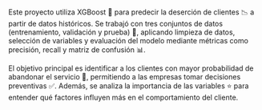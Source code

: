 Este proyecto utiliza XGBoost 🧠 para predecir la deserción de clientes 📉 a partir de datos históricos. Se trabajó con tres conjuntos de datos (entrenamiento, validación y prueba) 📂, aplicando limpieza de datos, selección de variables y evaluación del modelo mediante métricas como precisión, recall y matriz de confusión 📊.

El objetivo principal es identificar a los clientes con mayor probabilidad de abandonar el servicio 🚪, permitiendo a las empresas tomar decisiones preventivas ✅. Además, se analiza la importancia de las variables ⭐ para entender qué factores influyen más en el comportamiento del cliente.
